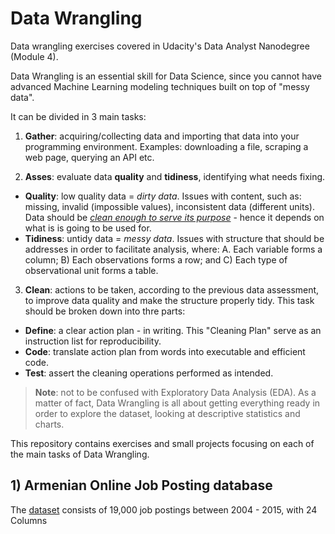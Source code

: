 # Data Wrangling
Data wrangling exercises covered in Udacity's Data Analyst Nanodegree (Module 4).

Data Wrangling is an essential skill for Data Science, since you cannot have advanced Machine Learning modeling techniques built on top of "messy data".

It can be divided in 3 main tasks:

1. **Gather**: acquiring/collecting data and importing that data into your programming environment. Examples: downloading a file, scraping a web page, querying an API etc.

2. **Asses**: evaluate data **quality** and **tidiness**, identifying what needs fixing.
  - **Quality**: low quality data = *dirty data*. Issues with content, such as: missing, invalid (impossible values), inconsistent data (different units). Data should be <u>*clean enough to serve its purpose*</u> - hence it depends on what is is going to be used for.
  - **Tidiness**: untidy data = *messy data*. Issues with structure that should be addresses in order to facilitate analysis, where: 
    A. Each variable forms a column;
    B) Each observations forms a row; and
    C) Each type of observational unit forms a table.

3. **Clean**: actions to be taken, according to the previous data assessment, to improve data quality and make the structure properly tidy. This task should be broken down into thre parts:
  - **Define**: a clear action plan - in writing. This "Cleaning Plan" serve as an instruction list for reproducibility.
  - **Code**: translate action plan from words into executable and efficient code.
  - **Test**: assert the cleaning operations performed as intended.

>**Note**: not to be confused with Exploratory Data Analysis (EDA). As a matter of fact, Data Wrangling is all about getting everything ready in order to explore the dataset, looking at descriptive statistics and charts.

This repository contains exercises and small projects focusing on each of the main tasks of Data Wrangling.

## 1) Armenian Online Job Posting database
The [dataset](https://www.kaggle.com/udacity/armenian-online-job-postings) consists of 19,000 job postings between 2004 - 2015, with 24 Columns

